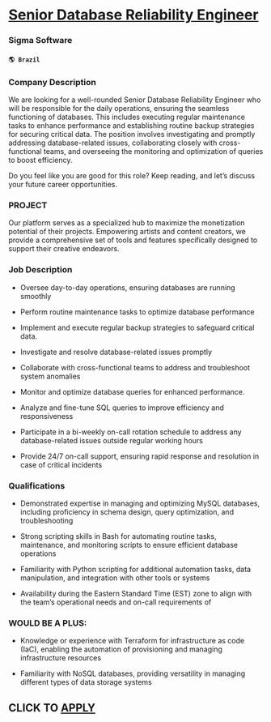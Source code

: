 # [Senior Database Reliability Engineer](https://www.remotewlb.com/apply/senior-database-reliability-engineer)  
### Sigma Software  
#### `🌎 Brazil`  

### Company Description

We are looking for a well-rounded Senior Database Reliability Engineer who will be responsible for the daily operations, ensuring the seamless functioning of databases. This includes executing regular maintenance tasks to enhance performance and establishing routine backup strategies for securing critical data. The position involves investigating and promptly addressing database-related issues, collaborating closely with cross-functional teams, and overseeing the monitoring and optimization of queries to boost efficiency.

Do you feel like you are good for this role? Keep reading, and let’s discuss your future career opportunities.

### PROJECT

Our platform serves as a specialized hub to maximize the monetization potential of their projects. Empowering artists and content creators, we provide a comprehensive set of tools and features specifically designed to support their creative endeavors.

### Job Description

  * Oversee day-to-day operations, ensuring databases are running smoothly 

  * Perform routine maintenance tasks to optimize database performance 

  * Implement and execute regular backup strategies to safeguard critical data. 

  * Investigate and resolve database-related issues promptly 

  * Collaborate with cross-functional teams to address and troubleshoot system anomalies 

  * Monitor and optimize database queries for enhanced performance. 

  * Analyze and fine-tune SQL queries to improve efficiency and responsiveness 

  * Participate in a bi-weekly on-call rotation schedule to address any database-related issues outside regular working hours 

  * Provide 24/7 on-call support, ensuring rapid response and resolution in case of critical incidents 

### Qualifications

  * Demonstrated expertise in managing and optimizing MySQL databases, including proficiency in schema design, query optimization, and troubleshooting 

  * Strong scripting skills in Bash for automating routine tasks, maintenance, and monitoring scripts to ensure efficient database operations 

  * Familiarity with Python scripting for additional automation tasks, data manipulation, and integration with other tools or systems 

  * Availability during the Eastern Standard Time (EST) zone to align with the team’s operational needs and on-call requirements of 

### WOULD BE A PLUS:

  * Knowledge or experience with Terraform for infrastructure as code (IaC), enabling the automation of provisioning and managing infrastructure resources 

  * Familiarity with NoSQL databases, providing versatility in managing different types of data storage systems

  
## CLICK TO [APPLY](https://www.remotewlb.com/apply/senior-database-reliability-engineer)

